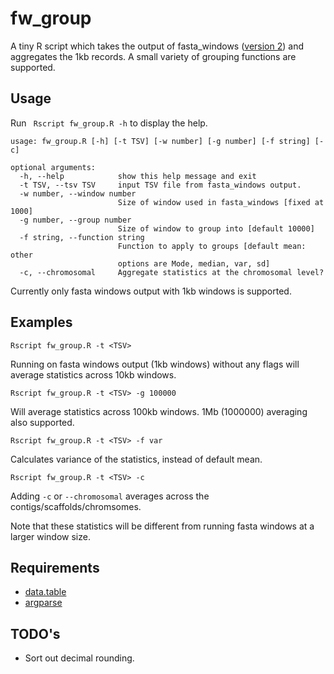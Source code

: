 # fw_group

A tiny R script which takes the output of fasta_windows (<a href="https://github.com/tolkit/fasta_windows/tree/v2">version 2</a>) and aggregates the 1kb records. A small variety of grouping functions are supported.

## Usage

Run ` Rscript fw_group.R -h` to display the help.

```
usage: fw_group.R [-h] [-t TSV] [-w number] [-g number] [-f string] [-c]

optional arguments:
  -h, --help            show this help message and exit
  -t TSV, --tsv TSV     input TSV file from fasta_windows output.
  -w number, --window number
                        Size of window used in fasta_windows [fixed at 1000]
  -g number, --group number
                        Size of window to group into [default 10000]
  -f string, --function string
                        Function to apply to groups [default mean: other
                        options are Mode, median, var, sd]
  -c, --chromosomal     Aggregate statistics at the chromosomal level?
```

Currently only fasta windows output with 1kb windows is supported.

## Examples

`Rscript fw_group.R -t <TSV>`

Running on fasta windows output (1kb windows) without any flags will average statistics across 10kb windows.

`Rscript fw_group.R -t <TSV> -g 100000`

Will average statistics across 100kb windows. 1Mb (1000000) averaging also supported.

`Rscript fw_group.R -t <TSV> -f var`

Calculates variance of the statistics, instead of default mean.

`Rscript fw_group.R -t <TSV> -c`

Adding `-c` or `--chromosomal` averages across the contigs/scaffolds/chromsomes.

Note that these statistics will be different from running fasta windows at a larger window size.

## Requirements

- <a href="https://github.com/Rdatatable/data.table">data.table</a>
- <a href="https://github.com/trevorld/r-argparse>">argparse</a>

## TODO's

- Sort out decimal rounding.
